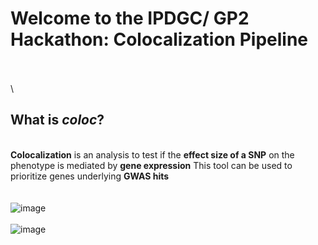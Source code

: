 # Welcome to the IPDGC/ GP2 Hackathon: Colocalization Pipeline
\
\
\
## What is _coloc_?
\
**Colocalization** is an analysis to test if the **effect size of a SNP** on the phenotype is mediated by **gene expression**
This tool can be used to prioritize genes underlying **GWAS hits** 
\
\
\
![image](https://user-images.githubusercontent.com/84042456/117986308-cbe19b00-b339-11eb-8f90-3f33959f0a12.png)
\
\
![image](https://user-images.githubusercontent.com/84042456/117987145-82458000-b33a-11eb-99d4-1e3573a14276.png)

